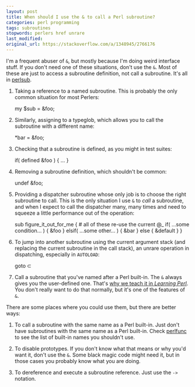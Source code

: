 ```yaml
---
layout: post
title: When should I use the & to call a Perl subroutine?
categories: perl programming
tags: subroutines
stopwords: perlers href unrare
last_modified:
original_url: https://stackoverflow.com/a/1348945/2766176
---
```


I'm a frequent abuser of `&`, but mostly because I'm doing weird interface stuff. If you don't need one of these situations, don't use the `&`. Most of these are just to access a subroutine definition, not call a subroutine. It's all in [perlsub](http://perldoc.perl.org/perlsub.html).

<!--more-->

1. Taking a reference to a named subroutine. This is probably the only common situation for most Perlers:

    my $sub = \&foo;

2. Similarly, assigning to a typeglob, which allows you to call the subroutine with a different name:

    *bar = \&foo;

3. Checking that a subroutine is defined, as you might in test suites:

    if( defined &foo ) { ... }

4. Removing a subroutine definition, which shouldn't be common:

    undef &foo;

5. Providing a dispatcher subroutine whose only job is to choose the right subroutine to call. This is the only situation I use `&` to *call* a subroutine, and when I expect to call the dispatcher many, many times and need to squeeze a little performance out of the operation:

    sub figure_it_out_for_me {
        # all of these re-use the current @_
          if( ...some condition... ) { &foo     }
        elsif( ...some other...     ) { &bar     }
        else                          { &default }
        }

6. To jump into another subroutine using the current argument stack (and replacing the current subroutine in the call stack), an unrare operation in dispatching, especially in `AUTOLOAD`:

    goto &sub;

7. Call a subroutine that you've named after a Perl built-in. The `&` always gives you the user-defined one. That's <A href="http://www.learning-perl.com/2013/05/why-we-teach-the-subroutine-ampersand/">why we teach it in <i>Learning Perl</i></a>. You don't really want to do that normally, but it's one of the features of `&`.

There are some places where you could use them, but there are better ways:

1. To call a subroutine with the same name as a Perl built-in. Just don't have subroutines with the same name as a Perl built-in. Check [perlfunc](http://perldoc.perl.org/perlfunc.html) to see the list of built-in names you shouldn't use.

2. To disable prototypes. If you don't know what that means or why you'd want it, don't use the `&`. Some black magic code might need it, but in those cases you probably know what you are doing.

3. To dereference and execute a subroutine reference. Just use the `->` notation.



